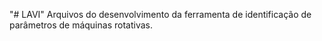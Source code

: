 "# LAVI" 
Arquivos do desenvolvimento da ferramenta de identificação de parâmetros de máquinas rotativas.
